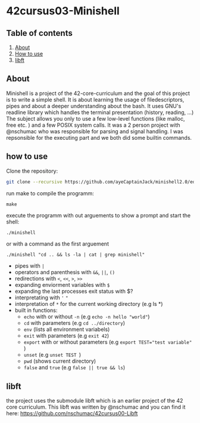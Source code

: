 # 42cursus03-Minishell

## Table of contents

1. [About](#about)
2. [How to use](#howtouse)
2. [libft](#libft)

## About

Minishell is a project of the 42-core-curriculum and the goal of this project is to write a simple shell. It is about learning the usage of filedescriptors, pipes
and about a deeper understanding about the bash.
It uses GNU's readline library which handles the terminal presentation (history, reading, ...)
The subject allows you only to use a few low-level functions (like malloc, free etc. ) and a few POSIX system calls.
It was a 2 person project with @nschumac who was responsible for parsing and signal handling. I was repsonsible for
the executing part and we both did some builtin commands.

## how to use

Clone the repository:
```bash
git clone --recursive https://github.com/ayeCaptainJack/minishell2.0/edit/master/README.md
```
run make to compile the programm:
```
make
```
execute the programm with out arguements to show a prompt and start the shell:
```bash
./minishell
```
or with a command as the first arguement
```
./minishell "cd .. && ls -la | cat | grep minishell"
```

- pipes with `|`
- operators and parenthesis with `&&`, `||`, `()`
- redirections with `<`, `<<`, `>`, `>>`
- expanding enviorment variables with `$`
- expanding the last processes exit status with $?
- interpretating with `'` `"`
- interpretation of `*` for the current working directory (e.g ls *)
- built in functions:
    - `echo` with or without `-n`           (e.g `echo -n hello "world"`)
    - `cd` with parameters                  (e.g `cd ../directory`)
    - `env`                                 (lists all environment variabels)
    - `exit` with parameters                (e.g `exit 42`)
    - `export` with or without parameters   (e.g `export TEST="test variable" `)
    - `unset`                               (e.g `unset TEST `)
    - `pwd`                                 (shows current directory)
    - `false` and `true`                    (e.g `false || true && ls`)

## libft

the project uses the submodule libft which is an earlier project of the 42 core curriculum.
This libft was written by @nschumac and you can find it here: https://github.com/nschumac/42cursus00-Libft
